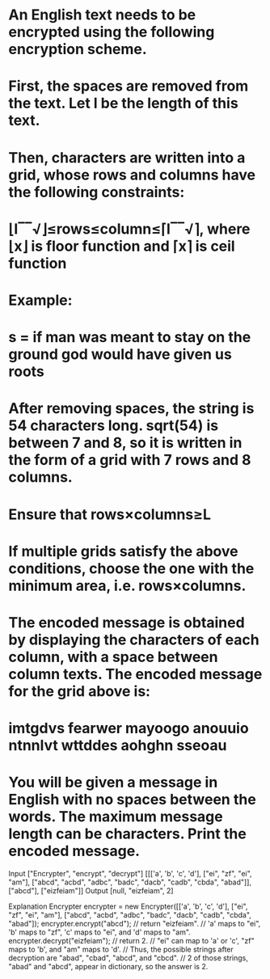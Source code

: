 # An English text needs to be encrypted using the following encryption scheme.
# First, the spaces are removed from the text. Let l be the length of this text.
# Then, characters are written into a grid, whose rows and columns have the following constraints:

# ⌊l‾‾√⌋≤rows≤column≤⌈l‾‾√⌉, where ⌊x⌋ is floor function and ⌈x⌉ is ceil function

# Example:
# s = if man was meant to stay on the ground god would have given us roots
# After removing spaces, the string is 54 characters long. sqrt(54) is between 7 and 8, so it is written in the form of a grid with 7 rows and 8 columns.

# Ensure that rows×columns≥L
# If multiple grids satisfy the above conditions, choose the one with the minimum area, i.e. rows×columns.

# The encoded message is obtained by displaying the characters of each column, with a space between column texts. The encoded message for the grid above is:

# imtgdvs fearwer mayoogo anouuio ntnnlvt wttddes aohghn sseoau
# You will be given a message in English with no spaces between the words. The maximum message length can be characters. Print the encoded message.



Input
["Encrypter", "encrypt", "decrypt"]
[[['a', 'b', 'c', 'd'], ["ei", "zf", "ei", "am"], ["abcd", "acbd", "adbc", "badc", "dacb", "cadb", "cbda", "abad"]], ["abcd"], ["eizfeiam"]]
Output
[null, "eizfeiam", 2]

Explanation
Encrypter encrypter = new Encrypter([['a', 'b', 'c', 'd'], ["ei", "zf", "ei", "am"], ["abcd", "acbd", "adbc", "badc", "dacb", "cadb", "cbda", "abad"]);
encrypter.encrypt("abcd"); // return "eizfeiam". 
                           // 'a' maps to "ei", 'b' maps to "zf", 'c' maps to "ei", and 'd' maps to "am".
encrypter.decrypt("eizfeiam"); // return 2. 
                              // "ei" can map to 'a' or 'c', "zf" maps to 'b', and "am" maps to 'd'. 
                              // Thus, the possible strings after decryption are "abad", "cbad", "abcd", and "cbcd". 
                              // 2 of those strings, "abad" and "abcd", appear in dictionary, so the answer is 2.

